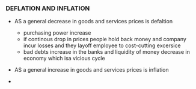 ### DEFLATION AND INFLATION
 - AS a general decrease in goods and services prices is defaltion
    * purchasing power increase
    * if continous drop in prices people hold back money and company incur losses and they layoff employee to cost-cutting excersice  
    * bad debts increase in the banks and liquidity of money decrease in economy which isa vicious cycle
    
 - AS a general increase in goods and services prices is inflation
 - 